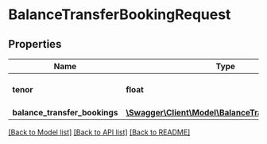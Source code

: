 # BalanceTransferBookingRequest

## Properties
Name | Type | Description | Notes
------------ | ------------- | ------------- | -------------
**tenor** | **float** | Tenure of loan in months. | 
**balance_transfer_bookings** | [**\Swagger\Client\Model\BalanceTransferBookings[]**](BalanceTransferBookings.md) |  | 

[[Back to Model list]](../../README.md#documentation-for-models) [[Back to API list]](../../README.md#documentation-for-api-endpoints) [[Back to README]](../../README.md)

